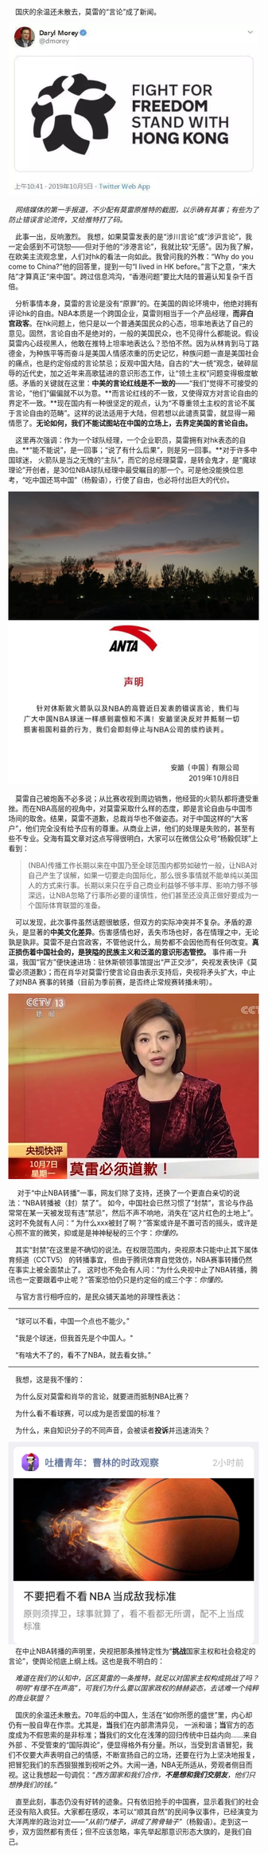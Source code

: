 ﻿



&emsp;国庆的余温还未散去，莫雷的“言论”成了新闻。

  ![](/assets/images/1.jpg)


&emsp;*网络媒体的第一手报道，不少配有莫雷原推特的截图，以示确有其事；有些为了防止错误言论流传，又给推特打了码。*

&emsp;此事一出，反响激烈。
我想，如果莫雷发表的是“涉川言论”或“涉沪言论”，我一定会感到不可饶恕——但对于他的“涉港言论”，我就比较“无感”。因为我了解，在欧美主流观念里，人们对hk的看法一向如此。我曾问我的外教：“Why do you come to China?”他的回答里，提到一句“I lived in HK before。”言下之意，“来大陆”才算真正“来中国”。跨过信息鸿沟，“香港问题”要比大陆的普遍认知复杂千百倍。

&emsp;分析事情本身，莫雷的言论是没有“原罪”的。在美国的舆论环境中，他绝对拥有评论hk的自由。NBA本质是一个跨国企业，莫雷则相当于一个产品经理，**而非白宫政客**。在hk问题上，他只是以一个普通美国民众的心态，坦率地表达了自己的意见。固然，言论自由不是绝对的，一般的美国民众，也不见得什么都能说。假设莫雷内心歧视黑人，他敢在推特上坦率地表达么？恐怕不然。因为从林肯到马丁路德金，为种族平等而奋斗是美国人情感浓重的历史记忆，种族问题一直是美国社会的痛点，也是约定俗成的言论禁忌；反观中国大陆，自古的“大一统”观念，破碎屈辱的近代史，加之近年来高歌猛进的意识形态工作，让“领土主权”问题变得极度敏感。矛盾的关键就在这里：**中美的言论红线是不一致的**——“我们”觉得不可接受的言论，“他们”偏偏就不以为意。**而言论红线的不一致，又使得双方对言论自由的界定不一致。**现在国内有一种很坚定的观点，认为“不尊重领土主权的言论不属于言论自由的范畴”。这样的说法适用于大陆，但若想以此谴责莫雷，就显得一厢情愿了。**无论如何，我们不能试图站在中国的立场上，去界定美国的言论自由。**

&emsp;这里再次强调：作为一个球队经理，一个企业职员，莫雷拥有对hk表态的自由。**“能不能说”，是一回事；“说了有什么后果”，则是另一回事。**对于许多中国球迷， 火箭队是当之无愧的“主队”，而它的总经理莫雷，是转会鬼才，是“魔球理论”开创者，是30位NBA球队经理中最受瞩目的那一个。可是他没能换位思考，“吃中国还骂中国”（杨毅语），行使了自由，也必将付出巨大的代价。

  ![](/assets/images/2.jpg) ![](/assets/images/4.jpg)

&emsp;莫雷自己被炮轰不必多说；从比赛收视到周边销售，他经营的火箭队都将遭受重挫。而在NBA高层的视角中，对莫雷采取什么样的态度，即是言论自由与中国市场间的取舍。结果，莫雷不道歉，总裁肖华也不做姿态。对于中国这样的“大客户”，他们完全没有给予应有的尊重。从商业上讲，他们的处理是失败的，甚至有些不专业。殳海有篇文章对这点写得很明白，大家可以在微信公众号“杨毅侃球”上看到：

   > (NBA)传播工作长期以来在中国乃至全球范围内都势如破竹一般，让NBA对自己产生了误解，如果一切要走向国际化，那么很多事情就不能单纯以美国人的方式来行事。长期以来只在乎自己商业利益够不够丰厚、影响力够不够深远，让NBA忽略了行事所必要的谨慎性，他们甚至还没真正做好要成为一个国际体育联盟的准备。

&emsp;可以发现，此次事件虽然话题很敏感，但双方的实际冲突并不复杂。矛盾的源头，是显著的**中美文化差异**。伤害感情也好，丢失市场也好，各在情理之中，无论孰是孰非。莫雷不是白宫政客，不管他说什么，局势都不会因他而有任何改变。**真正损伤着中国社会的，是狭隘的民族主义和泛滥的意识形态管控。**
事件甫一升温，我国“官方”便快速进场：驻休斯顿领事馆提出“严正交涉”，央视发表快评《莫雷必须道歉》；而在肖华对莫雷行使言论自由表示支持后，央视将矛头扩大，中止了对NBA 赛事的转播（目前为季前赛，是否终止常规赛转播未明）。

  ![](/assets/images/5.jpg)

&emsp; 对于“中止NBA转播”一事，网友们除了支持，还换了一个更直白亲切的说法：“NBA转播被（封）禁了”。 如今，中国社会已然习惯了“封禁”，言论与作品常常在某一天被发现有违“禁忌”，然后不声不响地，消失在“这片红色的土地上”。这时不免就有人问：“ 为什么xxx被封了啊？”答案或许是不置可否的摇头，或许是心照不宣的微笑，抑或是是神神秘秘的三个字：*你懂的。*

&emsp;其实“封禁”在这里是不确切的说法。在权限范围内，央视原本只能中止其下属体育频道（CCTV5） 的转播事宜， 但由于腾讯体育自觉效仿，NBA赛事转播仍然在事实上被全面禁止了。 这时也不免会有人问：“为什么央视中止了NBA转播，腾讯也一定要跟着中止呢？”答案恐怕仍只是约定俗的成三个字：*你懂的。*

&emsp;与官方言行相呼应的，是民众铺天盖地的非理性表达：

---

&emsp;“球可以不看，中国一个点也不能少。”

&emsp;"我是个球迷，但我首先是个中国人。"

&emsp;“有啥大不了的，看不了NBA，就去看女排。”

---
&emsp;我想，这是我不懂的：

&emsp;为什么反对莫雷和肖华的言论，就要进而抵制NBA比赛？

&emsp;为什么看不看球赛，可以成为是否爱国的标准？

&emsp;为什么，来自知识分子的不同声音，会被读者**投诉**并迅速消失？

   ![](/assets/images/7.jpg)  
&emsp;在中止NBA转播的声明里，央视把那条推特定性为“**挑战**国家主权和社会稳定的言论”，使舆论彻底上纲上线。这也是我不明白的：  
  
&emsp;*难道在我们的认知中，区区莫雷的一条推特，就足以对国家主权构成挑战了吗？  
&emsp;明明“有理不在声高”，可我们为什么要以国家政权的赫赫姿态，去诘难一个纯粹的商业联盟？*

&emsp;国庆的余温还未散去。70年后的中国人，生活在“如你所愿的盛世”里，内心却仍有一股自卑在作祟。尤其是，**当**我们在内部肃清异见， 一派和谐；**当**官方的态度成为不假思索的是非标准；**当**我们的文化在浅薄的回归传统中日益内向……来自外部 、不受管束的“国际舆论”，便显得格外有分量。所以，当受到言语冒犯，我们不仅要大声表明自己的情感，不断宣扬自己的立场，还要在行为上坚决地报复，把冒犯我们的东西狠狠推到视听之外。大闹一通，NBA无所适从，旁观者侧目而视。这让我想起一句调侃：*“西方国家和我们合作，**不是想和我们交朋友**，他们只想挣我们的钱。”*




&emsp;直至此刻，事态仍没有好转的迹象。只有依旧抢手的中国赛，显示着我们的社会还没有陷入疯狂。大家都在感叹，本可以“顺其自然”的民间争议事件，已经演变为大洋两岸的政治对立——*“从前门楼子，讲成了胯骨轴子”*（杨毅语）。走到这一步，双方固然都有责任；但不应该忽略，率先举起那意识形态大旗的，是我们自己。
